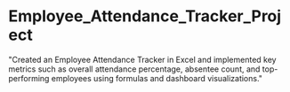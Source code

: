 # Employee_Attendance_Tracker_Project

"Created an Employee Attendance Tracker in Excel and implemented key metrics such as overall attendance percentage, absentee count, and top-performing employees using formulas and dashboard visualizations."
